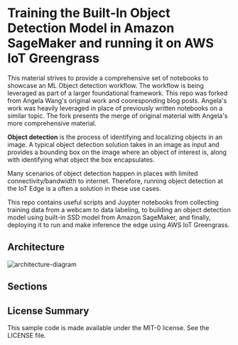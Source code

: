 # Training the Built-In Object Detection Model in Amazon SageMaker and running it on AWS IoT Greengrass

This material strives to provide a comprehensive set of notebooks to showcase an ML Object detection workflow. The workflow is being leveraged as part of a larger foundational framework. This repo was forked from Angela Wang's original work and cooresponding blog posts. Angela's work was heavily leveraged in place of previously written notebooks on a similar topic. The fork presents the merge of original material with Angela's more comprehensive material.

**Object detection** is the process of identifying and localizing objects in an image. A typical object detection solution takes in an image as input and provides a bounding box on the image where an object of interest is, along with identifying what object the box encapsulates.

Many scenarios of object detection happen in places with limited connectivity/bandwidth to internet. Therefore, running object detection at the IoT Edge is a often a solution in these use cases. 

This repo contains useful scripts and Juypter notebooks from collecting training data from a webcam to data labeling, to building an object detection model using built-in SSD model from Amazon SageMaker, and finally, deploying it to run and make inference the edge using AWS IoT Greengrass.
  
  
## Architecture 
![architecture-diagram](./imgs/architeture-diagram.png)

## Sections


## License Summary

This sample code is made available under the MIT-0 license. See the LICENSE file.
